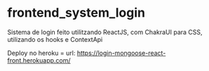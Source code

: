 # frontend_system_login
Sistema de login feito utilitzando ReactJS, com ChakraUI para CSS, utilizando os hooks e ContextApi

Deploy no heroku = url: https://login-mongoose-react-front.herokuapp.com/
